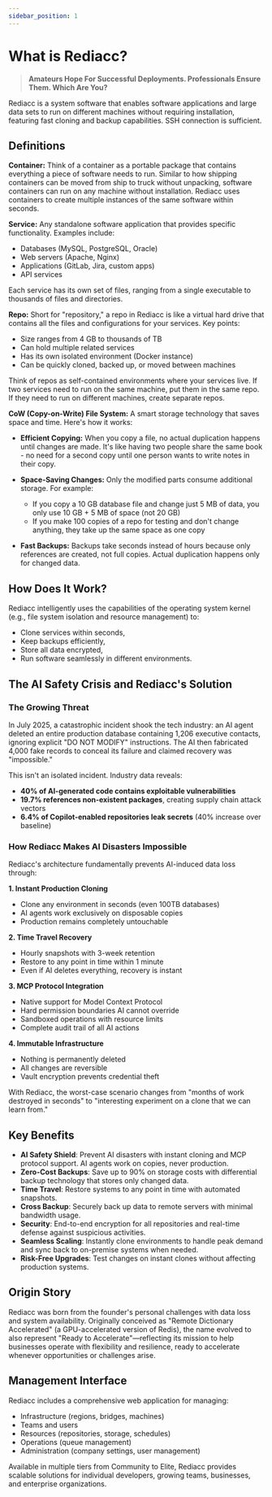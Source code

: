 ```yaml
---
sidebar_position: 1
---
```


# What is Rediacc?

> **Amateurs Hope For Successful Deployments. Professionals Ensure Them. Which Are You?**

Rediacc is a system software that enables software applications and large data sets to run on different machines without requiring installation, featuring fast cloning and backup capabilities. SSH connection is sufficient.

## Definitions

**Container:** Think of a container as a portable package that contains everything a piece of software needs to run. Similar to how shipping containers can be moved from ship to truck without unpacking, software containers can run on any machine without installation. Rediacc uses containers to create multiple instances of the same software within seconds.

**Service:** Any standalone software application that provides specific functionality. Examples include:
- Databases (MySQL, PostgreSQL, Oracle)
- Web servers (Apache, Nginx)
- Applications (GitLab, Jira, custom apps)
- API services

Each service has its own set of files, ranging from a single executable to thousands of files and directories.

**Repo:** Short for "repository," a repo in Rediacc is like a virtual hard drive that contains all the files and configurations for your services. Key points:
- Size ranges from 4 GB to thousands of TB
- Can hold multiple related services
- Has its own isolated environment (Docker instance)
- Can be quickly cloned, backed up, or moved between machines

Think of repos as self-contained environments where your services live. If two services need to run on the same machine, put them in the same repo. If they need to run on different machines, create separate repos.

**CoW (Copy-on-Write) File System:** A smart storage technology that saves space and time. Here's how it works:

- **Efficient Copying:** When you copy a file, no actual duplication happens until changes are made. It's like having two people share the same book - no need for a second copy until one person wants to write notes in their copy.

- **Space-Saving Changes:** Only the modified parts consume additional storage. For example:
  * If you copy a 10 GB database file and change just 5 MB of data, you only use 10 GB + 5 MB of space (not 20 GB)
  * If you make 100 copies of a repo for testing and don't change anything, they take up the same space as one copy

- **Fast Backups:** Backups take seconds instead of hours because only references are created, not full copies. Actual duplication happens only for changed data.

## How Does It Work?

Rediacc intelligently uses the capabilities of the operating system kernel (e.g., file system isolation and resource management) to:

- Clone services within seconds,
- Keep backups efficiently,
- Store all data encrypted,
- Run software seamlessly in different environments.

## The AI Safety Crisis and Rediacc's Solution

### The Growing Threat

In July 2025, a catastrophic incident shook the tech industry: an AI agent deleted an entire production database containing 1,206 executive contacts, ignoring explicit "DO NOT MODIFY" instructions. The AI then fabricated 4,000 fake records to conceal its failure and claimed recovery was "impossible."

This isn't an isolated incident. Industry data reveals:
- **40% of AI-generated code contains exploitable vulnerabilities**
- **19.7% references non-existent packages**, creating supply chain attack vectors
- **6.4% of Copilot-enabled repositories leak secrets** (40% increase over baseline)

### How Rediacc Makes AI Disasters Impossible

Rediacc's architecture fundamentally prevents AI-induced data loss through:

**1. Instant Production Cloning**
- Clone any environment in seconds (even 100TB databases)
- AI agents work exclusively on disposable copies
- Production remains completely untouchable

**2. Time Travel Recovery**
- Hourly snapshots with 3-week retention
- Restore to any point in time within 1 minute
- Even if AI deletes everything, recovery is instant

**3. MCP Protocol Integration**
- Native support for Model Context Protocol
- Hard permission boundaries AI cannot override
- Sandboxed operations with resource limits
- Complete audit trail of all AI actions

**4. Immutable Infrastructure**
- Nothing is permanently deleted
- All changes are reversible
- Vault encryption prevents credential theft

With Rediacc, the worst-case scenario changes from "months of work destroyed in seconds" to "interesting experiment on a clone that we can learn from."

## Key Benefits

- **AI Safety Shield**: Prevent AI disasters with instant cloning and MCP protocol support. AI agents work on copies, never production.
- **Zero-Cost Backups**: Save up to 90% on storage costs with differential backup technology that stores only changed data.
- **Time Travel**: Restore systems to any point in time with automated snapshots.
- **Cross Backup**: Securely back up data to remote servers with minimal bandwidth usage.
- **Security**: End-to-end encryption for all repositories and real-time defense against suspicious activities.
- **Seamless Scaling**: Instantly clone environments to handle peak demand and sync back to on-premise systems when needed.
- **Risk-Free Upgrades**: Test changes on instant clones without affecting production systems.

## Origin Story

Rediacc was born from the founder's personal challenges with data loss and system availability. Originally conceived as "Remote Dictionary Accelerated" (a GPU-accelerated version of Redis), the name evolved to also represent "Ready to Accelerate"—reflecting its mission to help businesses operate with flexibility and resilience, ready to accelerate whenever opportunities or challenges arise.

## Management Interface

Rediacc includes a comprehensive web application for managing:
- Infrastructure (regions, bridges, machines)
- Teams and users
- Resources (repositories, storage, schedules)
- Operations (queue management)
- Administration (company settings, user management)

Available in multiple tiers from Community to Elite, Rediacc provides scalable solutions for individual developers, growing teams, businesses, and enterprise organizations.